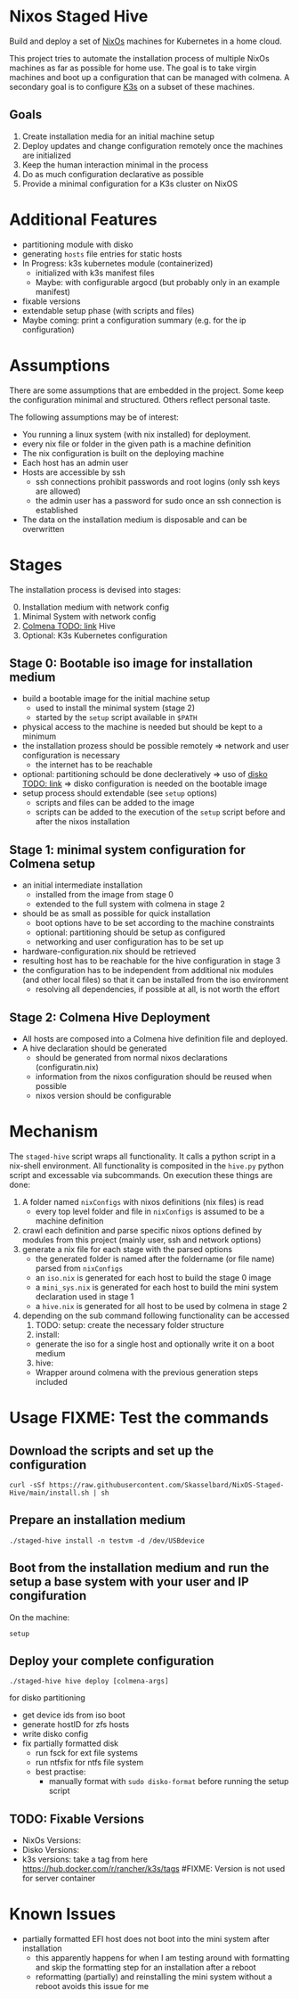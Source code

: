 # Nixos Staged Hive

Build and deploy a set of [NixOs](https://nixos.org/) machines for Kubernetes in a home cloud.

This project tries to automate the installation process of multiple NixOs machines as far as possible for home use.
The goal is to take virgin machines and boot up a configuration that can be managed with colmena.
A secondary goal is to configure [K3s](https://k3s.io/) on a subset of these machines.

## Goals

1. Create installation media for an initial machine setup
2. Deploy updates and change configuration remotely once the machines are initialized
3. Keep the human interaction minimal in the process
4. Do as much configuration declarative as possible
5. Provide a minimal configuration for a K3s cluster on NixOS


# Additional Features

- partitioning module with disko
- generating ``hosts`` file entries for static hosts
- In Progress: k3s kubernetes module (containerized)
  - initialized with k3s manifest files
  - Maybe: with configurable argocd (but probably only in an example manifest)
- fixable versions
- extendable setup phase (with scripts and files)
- Maybe coming: print a configuration summary (e.g. for the ip configuration)

# Assumptions

There are some assumptions that are embedded in the project.
Some keep the configuration minimal and structured.
Others reflect personal taste.

The following assumptions may be of interest:

- You running a linux system (with nix installed) for deployment.
- every nix file or folder in the given path is a machine definition
- The nix configuration is built on the deploying machine
- Each host has an admin user
- Hosts are accessible by ssh
  - ssh connections prohibit passwords and root logins (only ssh keys are allowed)
  - the admin user has a password for sudo once an ssh connection is established
- The data on the installation medium is disposable and can be overwritten

# Stages

The installation process is devised into stages:

0. Installation medium with network config
1. Minimal System with network config
2. [Colmena TODO: link]() Hive
3. Optional: K3s Kubernetes configuration

## Stage 0: Bootable iso image for installation medium

- build a bootable image for the initial machine setup
  - used to install the minimal system (stage 2)
  - started by the `setup` script available in `$PATH`
- physical access to the machine is needed but should be kept to a minimum
- the installation prozess should be possible remotely
  => network and user configuration is necessary
  - the internet has to be reachable
- optional: partitioning schould be done decleratively
  => uso of [disko TODO: link]()
  => disko configuration is needed on the bootable image
- setup process should extendable (see `setup` options)
  - scripts and files can be added to the image
  - scripts can be added to the execution of the `setup` script before and after the nixos installation

## Stage 1: minimal system configuration for Colmena setup
- an initial intermediate installation
  - installed from the image from stage 0
  - extended to the full system with colmena in stage 2
- should be as small as possible for quick installation
  - boot options have to be set according to the machine constraints
  - optional: partitioning should be setup as configured
  - networking and user configuration has to be set up
- hardware-configuration.nix should be retrieved
- resulting host has to be reachable for the hive configuration in stage 3
- the configuration has to be independent from additional nix modules (and other local files) so that it can be installed from the iso environment
  - resolving all dependencies, if possible at all, is not worth the effort

## Stage 2: Colmena Hive Deployment
- All hosts are composed into a Colmena hive definition file and deployed.
- A hive declaration should be generated
  - should be generated from normal nixos declarations (configuratin.nix)
  - information from the nixos configuration should be reused when possible
  - nixos version should be configurable

# Mechanism

The `staged-hive` script wraps all functionality.
It calls a python script in a nix-shell environment.
All functionality is composited in the `hive.py` python script and excessable via subcommands.
On execution these things are done:

1. A folder named `nixConfigs` with nixos definitions (nix files) is read
   - every top level folder and file in `nixConfigs` is assumed to be a machine definition
2. crawl each definition and parse specific nixos options defined by modules from this project (mainly user, ssh and network options)
3. generate a nix file for each stage with the parsed options
   - the generated folder is named after the foldername (or file name) parsed from `nixConfigs`
   - an `iso.nix` is generated for each host to build the stage 0 image
   - a `mini_sys.nix` is generated for each host to build the mini system declaration used in stage 1
   - a `hive.nix` is generated for all host to be used by colmena in stage 2
4. depending on the sub command following functionality can be accessed
   1. TODO: setup: create the necessary folder structure
   2. install:
     - generate the iso for a single host and optionally write it on a boot medium
   3. hive:
     - Wrapper around colmena with the previous generation steps included

# Usage FIXME: Test the commands
## Download the scripts and set up the configuration

```shell
curl -sSf https://raw.githubusercontent.com/Skasselbard/NixOS-Staged-Hive/main/install.sh | sh
```

## Prepare an installation medium

```shell
./staged-hive install -n testvm -d /dev/USBdevice
```

## Boot from the installation medium and run the setup a base system with your user and IP congifuration

On the machine:
```shell
setup
```

## Deploy your complete configuration

```shell
./staged-hive hive deploy [colmena-args]
```

for disko partitioning
- get device ids from iso boot
- generate hostID for zfs hosts
- write disko config
- fix partially formatted disk
  - run fsck for ext file systems
  - run ntfsfix for ntfs file system
  - best practise:
    - manually format with ``sudo disko-format`` before running the setup script


## TODO: Fixable Versions

- NixOs Versions:
- Disko Versions:
- k3s versions: take a tag from here https://hub.docker.com/r/rancher/k3s/tags #FIXME: Version is not used for server container

# Known Issues

- partially formatted EFI host does not boot into the mini system after installation
  - this apparently happens for when I am testing around with formatting and skip the formatting step for an installation after a reboot
  - reformatting (partially) and reinstalling the mini system without a reboot avoids this issue for me